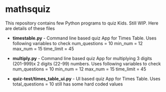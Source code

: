 # mathsquiz

This repository contains few Python programs to quiz Kids. Still WIP.
Here are details of these files

+ **timestable.py** - Command line based quiz App for Times Table.
  Uses following variables to check
    num_questions = 10
    min_num = 12
    max_num = 15
    time_limit = 45
    
+ **multiply.py** - Command line based quiz App for multiplying 3 digits (201-999)x 2 digits (22-99) numbers.
  Uses following variables to check
    num_questions = 10
    min_num = 12
    max_num = 15
    time_limit = 45
    
    
 + **quiz-test/times_table_ui.py** - UI based quiz App for Times Table.
  Uses total_questions = 10
    still has some hard coded values
